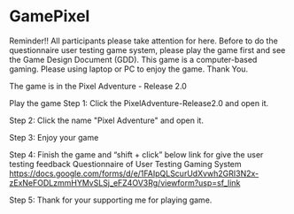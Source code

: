 # GamePixel

Reminder!!
All participants please take attention for here.
Before to do the questionnaire user testing game system, please play the game first and see the Game Design Document (GDD).
This game is a computer-based gaming. Please using laptop or PC to enjoy the game. Thank You.

The game is in the Pixel Adventure - Release 2.0

Play the game
Step 1: Click the PixelAdventure-Release2.0 and open it.

Step 2: Click the name "Pixel Adventure" and open it.

Step 3: Enjoy your game

Step 4: Finish the game and “shift + click” below link for give the user testing feedback
Questionnaire of User Testing Gaming System
https://docs.google.com/forms/d/e/1FAIpQLScurUdXvwh2GRI3N2x-zExNeFODLzmmHYMvSLSj_eFZ4OV3Rg/viewform?usp=sf_link

Step 5: Thank for your supporting me for playing game.
